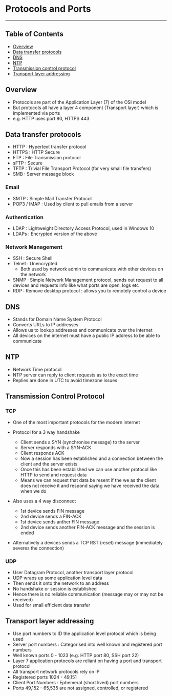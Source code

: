 # Protocols and Ports

- - - -

## Table of Contents

* [Overview](https://github.com/Sam-Ballantyne/DevNotes/blob/main/Networks/ProtocolsAndPorts.md#overview)
* [Data transfer protocols](https://github.com/Sam-Ballantyne/DevNotes/blob/main/Networks/ProtocolsAndPorts.md#data-transfer-protocols)
* [DNS](https://github.com/Sam-Ballantyne/DevNotes/blob/main/Networks/ProtocolsAndPorts.md#dns)
* [NTP](https://github.com/Sam-Ballantyne/DevNotes/blob/main/Networks/ProtocolsAndPorts.md#ntp)
* [Transmission control protocol](https://github.com/Sam-Ballantyne/DevNotes/blob/main/Networks/ProtocolsAndPorts.md#transmission-control-protocol)
* [Transport layer addressing](https://github.com/Sam-Ballantyne/DevNotes/blob/main/Networks/ProtocolsAndPorts.md#transmission-layer-addressing)

## Overview

* Protocols are part of the Application Layer (7) of the OSI model
* But protocols all have a layer 4 component (Transport layer) which is implemented via ports
* e.g. HTTP uses port 80, HTTPS 443

## Data transfer protocols

* HTTP : Hypertext transfer protocol
* HTTPS : HTTP Secure
* FTP : File Transmission protocol
* sFTP : Secure
* TFTP : Trivial File Transport Protocol (for very small file transfers)
* SMB : Server message block

### Email

* SMTP : Simple Mail Transfer Protocol
* POP3 / IMAP : Used by client to pull emails from a server

### Authentication

* LDAP : Lightweight Directory Access Protocol, used in Windows 10
* LDAPs : Encrypted version of the above

### Network Management

* SSH : Secure Shell
* Telnet : Unencrypted
  * Both used by network admin to communicate with other devices on the network
* SNMP : Simple Network Management protocol, sends out request to all devices and requests info like what ports are open, logs etc
* RDP : Remove desktop protocol : allows you to remotely control a device

## DNS

* Stands for Domain Name System Protocol
* Converts URLs to IP addresses
* Allows us to lookup addresses and communicate over the internet
* All devices on the internet must have a public IP address to be able to communicate

## NTP

* Network Time protocol
* NTP server can reply to client requests as to the exact time
* Replies are done in UTC to avoid timezone issues

## Transmission Control Protocol

### TCP

* One of the most important protocols for the modern internet
* Protocol for a 3 way handshake
  * Client sends a SYN (synchronise message) to the server
  * Server responds with a SYN-ACK
  * Client responds ACK
  * Now a session has been established and a connection between the client and the server exists
  * Once this has been established we can use another protocol like HTTP to send and request data
  * Means we can request that data be resent if the we as the client does not receive it and respond saying we have received the data when we do

* Also uses a 4 way disconnect
  * 1st device sends FIN message
  * 2nd device sends a FIN-ACK
  * 1st device sends anther FIN message
  * 2nd device sends another FIN-ACK message and the session is ended
* Alternatively a devices sends a TCP RST (reset) message (immediately severes the connection)

### UDP

* User Datagram Protocol, another transport layer protocol
* UDP wraps up some application level data
* Then sends it onto the network to an address
* No handshake or session is established
* Hence there is no reliable communication (message may or may not be received)
* Used for small efficient data transfer

## Transport layer addressing

* Use port numbers to ID the application level protocol which is being used
* Server port numbers : Categorised into well known and registered port numbers
* Well known ports 0 - 1023 (e.g. HTTP port 80, SSH port 22)
* Layer 7 application protocols are reliant on having a port and transport protocol
* All transport network protocols rely on IP
* Registered ports 1024 - 49,151
* Client Port Numbers : Ephemeral (short lived) port numbers
* Ports 49,152 - 65,535 are not assigned, controlled, or registered
